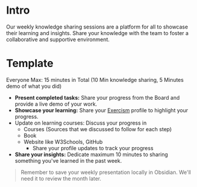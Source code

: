 # Intro 
Our weekly knowledge sharing sessions are a platform for all to showcase their learning and insights. Share your knowledge with the team to foster a collaborative and supportive environment.

# Template 
Everyone Max: 15 minutes in Total (10 Min knowledge sharing, 5 Minutes demo of what you did)

- **Present completed tasks:** Share your progress from the Board and provide a live demo of your work.
- **Showcase your learning:** Share your [Exercism](https://exercism.org) profile to highlight your progress.
- Update on learning courses: Discuss your progress in 
	- Courses (Sources that we discussed to follow for each step) 
	- Book 
	- Website like W3Schools, GitHub 
    	- Share your profile updates to track your progress
- **Share your insights:** Dedicate maximum 10 minutes to sharing something you've learned in the past week.

> Remember to save your weekly presentation locally in Obsidian. We'll need it to review the month later.
